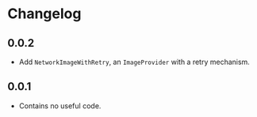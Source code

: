 # Changelog

## 0.0.2

- Add `NetworkImageWithRetry`, an `ImageProvider` with a retry mechanism.

## 0.0.1

- Contains no useful code.
